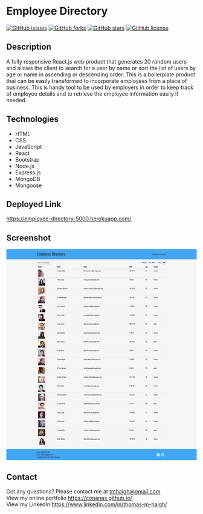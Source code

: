 # Employee Directory

[![GitHub issues](https://img.shields.io/github/issues/Conanas/employee-directory)](https://github.com/Conanas/employee-directory/issues) [![GitHub forks](https://img.shields.io/github/forks/Conanas/employee-directory)](https://github.com/Conanas/employee-directory/network) [![GitHub stars](https://img.shields.io/github/stars/Conanas/employee-directory)](https://github.com/Conanas/employee-directory/stargazers) [![GitHub license](https://img.shields.io/github/license/Conanas/employee-directory)](https://github.com/Conanas/employee-directory/blob/main/LICENSE)

## Description

A fully responsive React.js web product that generates 20 random users and allows the client to search for a user by name or sort the list of users by age or name in ascending or descending order. This is a boilerplate product that can be easily transformed to incorporate employees from a place of business. This is handy tool to be used by employers in order to keep track of employee details and to retrieve the employee information easily if needed.

## Technologies

- HTML
- CSS
- JavaScript
- React
- Bootstrap
- Node.js
- Express.js
- MongoDB
- Mongoose

## Deployed Link

https://employee-directory-5000.herokuapp.com/

## Screenshot

![employee directory](./screenshots/employee-directory-screenshot.png "employee directory")

## Contact

Got any questions? Please contact me at tmhaigh@gmail.com<br>
View my online portfolio https://conanas.github.io/<br>
View my LinkedIn https://www.linkedin.com/in/thomas-m-haigh/